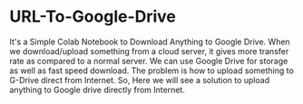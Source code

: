 # URL-To-Google-Drive

It's a Simple Colab Notebook to Download Anything to Google Drive.
When we download/upload something from a cloud server, it gives more transfer rate as compared to a normal server.
We can use Google Drive for storage as well as fast speed download.
The problem is how to upload something to G-Drive direct from Internet.
So, Here we will see a solution to upload anything to Google drive directly from Internet.
